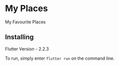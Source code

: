 # My Places

My Favourite Places

## Installing

Flutter Version - 2.2.3

To run, simply enter `flutter run` on the command line.
